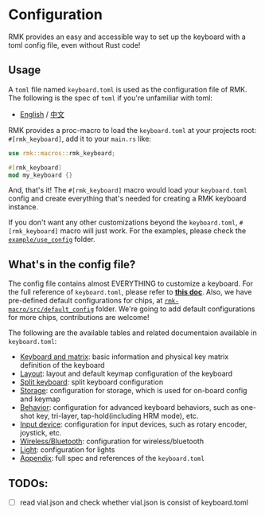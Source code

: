 # Configuration

RMK provides an easy and accessible way to set up the keyboard with a toml config file, even without Rust code!

## Usage 

A `toml` file named `keyboard.toml` is used as the configuration file of RMK. The following is the spec of `toml` if you're unfamiliar with toml:
  - [English](https://toml.io/en/v1.0.0) / [中文](https://toml.io/cn/v1.0.0)

RMK provides a proc-macro to load the `keyboard.toml` at your projects root: `#[rmk_keyboard]`, add it to your `main.rs` like:

```rust
use rmk::macros::rmk_keyboard;

#[rmk_keyboard]
mod my_keyboard {}
```

And, that's it! The `#[rmk_keyboard]` macro would load your `keyboard.toml` config and create everything that's needed for creating a RMK keyboard instance.

If you don't want any other customizations beyond the `keyboard.toml`, `#[rmk_keyboard]` macro will just work. For the examples, please check the [`example/use_config`](https://github.com/HaoboGu/rmk/tree/main/examples/use_config) folder.

## What's in the config file?

The config file contains almost EVERYTHING to customize a keyboard. For the full reference of `keyboard.toml`, please refer to [**this doc**](configuration/appendix.md). Also, we have pre-defined default configurations for chips, at [`rmk-macro/src/default_config`](https://github.com/HaoboGu/rmk/blob/main/rmk-macro/src/default_config) folder. We're going to add default configurations for more chips, contributions are welcome!

The following are the available tables and related documentaion available in `keyboard.toml`:

- [Keyboard and matrix](configuration/keyboard_matrix.md): basic information and physical key matrix definition of the keyboard
- [Layout](configuration/layout.md): layout and default keymap configuration of the keyboard
- [Split keyboard](configuration/split.md): split keyboard configuration
- [Storage](configuration/storage.md): configuration for storage, which is used for on-board config and keymap
- [Behavior](configuration/behavior.md): configuration for advanced keyboard behaviors, such as one-shot key, tri-layer, tap-hold(including HRM mode), etc.
- [Input device](configuration/input_device.md): configuration for input devices, such as rotary encoder, joystick, etc.
- [Wireless/Bluetooth](configuration/wireless.md): configuration for wireless/bluetooth
- [Light](configuration/light.md): configuration for lights
- [Appendix](configuration/appendix.md): full spec and references of the `keyboard.toml`

## TODOs:

- [ ] read vial.json and check whether vial.json is consist of keyboard.toml
